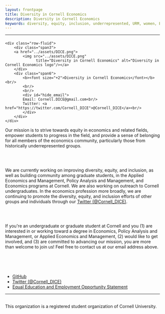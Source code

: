 ```yaml
---
layout: frontpage
title: Diversity in Cornell Economics
description: Diversity in Cornell Economics
keywords: diversity, equity, inclusion, underrepresented, URM, women, BIPOC, LGBTQ+, econ, economics, Cornell
---
```



<!--[curriculum vitae ![CV as pdf]({{ BASE_PATH }}/pages/icons16/pdf-icon.png)]({{ BASE_PATH }}/assets/CV.pdf)<br/>-->


---
<body>


<div class="container-narrow">
  <div class="content">

<div class="row-fluid">
  <div class="span12">
  
  <div class="container">
<h4><a name="contact"></a><!--contact--></h4>

    <div class="row-fluid">
        <div class="span3">
        <a href="../assets/DICE.png">
            <img src="../assets/DICE.png"
                  title="Diversity in Cornell Economics" alt="Diversity in Cornell Economics logo"/></a>
        </div>
        <div class="span6">
            <b><font size="+2">Diversity in Cornell Economics</font></b><br/>
            <br/>
            <br/>
            <div id="hide_email">
            Email: Cornell.DICE@gmail.com<br/>
            Twitter: <a href="https://twitter.com/Cornell_DICE">@Cornell_DICE</a><br/>
            </div>
        </div> 
    </div>
</div>

 

Our mission is to strive towards equity in economics and related fields, empower students to progress in the field, and provide a sense of belonging for all members of the economics community, particularly those from historically underrepresented groups.

<br>
<br>

We are currently working on improving diversity, equity, and inclusion, as well as building community among graduate students, in the Applied Economics and Management, Policy Analysis and Management, and Economics programs at Cornell. We are also working on outreach to Cornell undergraduates. In the economics profession more broadly, we are continuing to promote the diversity, equity, and inclusion efforts of other groups and individuals through our <a href="https://twitter.com/Cornell_DICE">Twitter (@Cornell_DICE)</a>.

<br>
<br>

If you're an undergraduate or graduate student at Cornell and you (1) are interested in or working toward a degree in Economics, Policy Analysis and Management, or Applied Economics and Management, (2) would like to get involved, and (3) are committed to advancing our mission, you are more than welcome to join us! Feel free to contact us at our email address above.

<br>
<br>
<br>


<!-- <div class="container">
<h4><a name="contact"></a>contact</h4>

    <div class="row-fluid">
        <div class="span5">
            Diversity in Cornell Economics<br/>
            Email: speakingeconomics@gmail.com<br/>
        </div>
    </div>
</div>
-->

<!--
        <div class="span2">
        <a href="../assets/headshot.jpg">
            <img src="../assets/headshot.jpg"
                  title="Diversity in Cornell Economics" alt="Diversity in Cornell Economics"/></a>
        </div>
        -->
    

<div class="navbar">
  <div class="navbar-inner">
      <ul class="nav">
          <li><a href="https://github.com/Diversity-in-Cornell-Economics">GitHub</a></li>
          <li><a href="https://twitter.com/Cornell_DICE">Twitter (@Cornell_DICE)</a></li>
          <li><a href="https://hr.cornell.edu/about/workplace-rights/equal-education-and-employment">Equal Education and Employment Opportunity Statement</a></li>
      </ul>
  </div>
</div>
  

  </div>
</div>

</div>
<hr>
<span id="lastModified"></span>

<br>
This organization is a registered student organization of Cornell University.
<br>

</div>
</body>